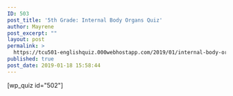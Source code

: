 ```yaml
---
ID: 503
post_title: '5th Grade: Internal Body Organs Quiz'
author: Mayrene
post_excerpt: ""
layout: post
permalink: >
  https://tcu501-englishquiz.000webhostapp.com/2019/01/internal-body-organs-quiz
published: true
post_date: 2019-01-18 15:58:44
---
```

<!-- wp:shortcode -->
[wp_quiz id="502"]
<!-- /wp:shortcode -->

<!-- wp:paragraph -->
<p></p>
<!-- /wp:paragraph -->